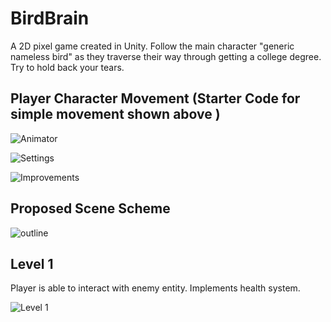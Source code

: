 # BirdBrain
A 2D pixel game created in Unity. Follow the main character "generic nameless bird" as they traverse their way through getting a college degree.
Try to hold back your tears. 

## Player Character Movement (Starter Code for simple movement shown above )
![Animator](anim.jpg)

![Settings](Settings.jpg)

![Improvements](Improvements.jpg)

## Proposed Scene Scheme
![outline](outline.jpg)

## Level 1 
Player is able to interact with enemy entity. Implements health system. 

![Level 1](level1.jpg)

